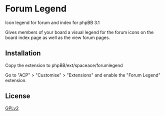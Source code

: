 # Forum Legend
Icon legend for forum and index for phpBB 3.1

Gives members of your board a visual legend for the forum icons on the board index page as well as the view forum pages.

## Installation

Copy the extension to phpBB/ext/spaceace/forumlegend

Go to "ACP" > "Customise" > "Extensions" and enable the "Forum Legend" extension.

## License

[GPLv2](license.txt)
